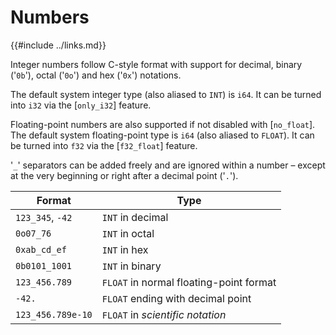 Numbers
=======

{{#include ../links.md}}

Integer numbers follow C-style format with support for decimal, binary ('`0b`'), octal ('`0o`') and hex ('`0x`') notations.

The default system integer type (also aliased to `INT`) is `i64`. It can be turned into `i32` via the [`only_i32`] feature.

Floating-point numbers are also supported if not disabled with [`no_float`]. The default system floating-point type is `i64`
(also aliased to `FLOAT`). It can be turned into `f32` via the [`f32_float`] feature.

'`_`' separators can be added freely and are ignored within a number &ndash; except at the very beginning or right after
a decimal point ('`.`').

| Format            | Type                                    |
| ----------------- | --------------------------------------- |
| `123_345`, `-42`  | `INT` in decimal                        |
| `0o07_76`         | `INT` in octal                          |
| `0xab_cd_ef`      | `INT` in hex                            |
| `0b0101_1001`     | `INT` in binary                         |
| `123_456.789`     | `FLOAT` in normal floating-point format |
| `-42.`            | `FLOAT` ending with decimal point       |
| `123_456.789e-10` | `FLOAT` in _scientific notation_        |
